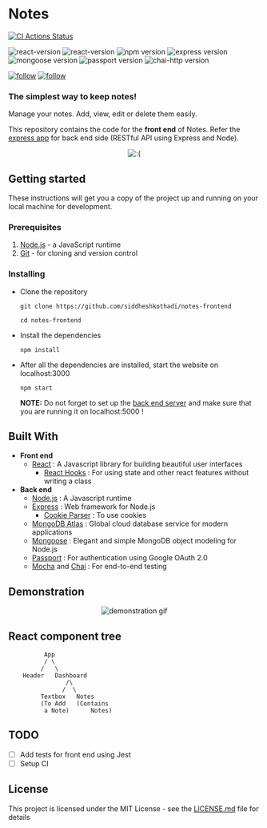# Notes

[![CI Actions Status](https://github.com/siddheshkothadi/notes-backend/workflows/Node.js%20CI/badge.svg)](https://github.com/siddheshkothadi/notes-backend/actions)

<p>
<img src='https://img.shields.io/badge/node%20%20-v%5E12.18.0-brightgreen' alt='react-version'/>
<img src='https://img.shields.io/badge/dynamic/json?color=%2361DBFB&label=react%20%20&prefix=v&query=dependencies.react&suffix=%20%20&url=https%3A%2F%2Fraw.githubusercontent.com%2Fsiddheshkothadi%2Fnotes-frontend%2Fmaster%2Fpackage.json' alt='react-version'/>
<img src='https://img.shields.io/badge/dynamic/json?color=green&label=npm%20%20&prefix=v&query=dependencies.npm&suffix=%20%20&url=https%3A%2F%2Fraw.githubusercontent.com%2Fsiddheshkothadi%2Fnotes-frontend%2Fmaster%2Fpackage.json' alt='npm version'/>
<img src='https://img.shields.io/badge/dynamic/json?color=%23A9A9A9&label=express%20%20&prefix=v&query=dependencies.express&suffix=%20%20&url=https%3A%2F%2Fraw.githubusercontent.com%2Fsiddheshkothadi%2Fnotes-backend%2Fmaster%2Fpackage.json' alt='express version'/>
<img src='https://img.shields.io/badge/dynamic/json?color=%23841F27&label=mongoose%20%20&prefix=v&query=dependencies.mongoose&suffix=%20%20&url=https%3A%2F%2Fraw.githubusercontent.com%2Fsiddheshkothadi%2Fnotes-backend%2Fmaster%2Fpackage.json' alt='mongoose version'/>
<img src='https://img.shields.io/badge/dynamic/json?color=%2332CD32&label=passport%20%20&prefix=v&query=dependencies.passport&suffix=%20%20&url=https%3A%2F%2Fraw.githubusercontent.com%2Fsiddheshkothadi%2Fnotes-backend%2Fmaster%2Fpackage.json' alt='passport version'/>
<img src='https://img.shields.io/badge/dynamic/json?color=%23805A46&label=chai-http&prefix=v&query=dependencies%5B%27chai-http%27%5D&suffix=%20%20&url=https%3A%2F%2Fraw.githubusercontent.com%2Fsiddheshkothadi%2Fnotes-backend%2Fmaster%2Fpackage.json' alt='chai-http version'/>

<a href='https://github.com/siddheshkothadi/'><img src='https://img.shields.io/github/followers/siddheshkothadi?label=Follow&style=social' alt='follow'/></a>
<a href='https://twitter.com/siddhesh_kt'><img src='https://img.shields.io/twitter/follow/siddhesh_kt?label=Follow%20siddhesh_kt&style=social' alt='follow'/></a>
</p>

### The simplest way to keep notes!

<p>Manage your notes. Add, view, edit or delete them easily.</p>
<p>This repository contains the code for the <b>front end</b> of Notes. Refer the <a href='https://github.com/siddheshkothadi/notes-backend'>express app</a> for back end side (RESTful API using Express and Node).</p>

<p align='center'>
  <img src='https://github.com/siddheshkothadi/notes-frontend/blob/preview/preview/Notes-Intro.gif' alt=':(' />
</p>

## Getting started

<p>These instructions will get you a copy of the project up and running on your local machine for development.</p>

### Prerequisites

<ol>
  <li><a href='https://nodejs.org/en/'>Node.js</a> - a JavaScript runtime</li>
  <li><a href='https://git-scm.com/downloads'>Git</a> - for cloning and version control</li>
</ol>

### Installing

<ul>
  <li><p>Clone the repository</p>
    
   ```
   git clone https://github.com/siddheshkothadi/notes-frontend
   ```
   ```
   cd notes-frontend
   ```

  </li> 
  <li><p>Install the dependencies</p>
    
   ```
   npm install
   ```

  </li>
  <li><p>After all the dependencies are installed, start the website on localhost:3000</p>
    
   ```
   npm start
   ```

  <p><b>NOTE:</b> Do not forget to set up the <a href='https://github.com/siddheshkothadi/notes-backend'>back end server</a> and make sure that you are running it on localhost:5000 !</p>
  </li>
</ul>

## Built With
<ul>
  <li><b>Front end</b>
    <ul>
      <li><a href='https://reactjs.org/'>React</a> : A Javascript library for building beautiful user interfaces
        <ul><li><a href='https://reactjs.org/docs/hooks-intro.html'>React Hooks</a> : For using state and other react features without writing a class</li></ul>
      </li>
    </ul>
  </li>
  <li><b>Back end</b>
    <ul>
      <li><a href='https://nodejs.org/en/'>Node.js</a> : A Javascript runtime</li>
      <li><a href='https://expressjs.com/'>Express</a> : Web framework for Node.js
        <ul><li><a href='http://expressjs.com/en/resources/middleware/cookie-parser.html'>Cookie Parser</a> : To use cookies</li></ul>
      </li>
      <li><a href='https://www.mongodb.com/cloud/atlas'>MongoDB Atlas</a> : Global cloud database service for modern applications</li>
      <li><a href='https://mongoosejs.com/'>Mongoose</a> : Elegant and simple MongoDB object modeling for Node.js</li>
      <li><a href='http://www.passportjs.org/packages/passport-google-oauth2/'>Passport</a> : For authentication using Google OAuth 2.0</li>
      <li><a href='https://mochajs.org/'>Mocha</a> and <a href='https://www.chaijs.com/plugins/chai-http/'>Chai</a> : For end-to-end testing</li>
    </ul>
  </li>
</ul>

## Demonstration

<p align='center'>
  <img src='https://github.com/siddheshkothadi/notes-frontend/blob/preview/preview/Notes.gif' alt='demonstration gif'/>
</p>

## React component tree

```
          App
          / \
         /   \
    Header   Dashboard
                /\
               /  \
         Textbox   Notes
         (To Add   (Contains 
          a Note)      Notes)
```

## TODO
- [ ] Add tests for front end using Jest
- [ ] Setup CI

## License
<p>This project is licensed under the MIT License - see the <a href='https://github.com/siddheshkothadi/notes-frontend/blob/master/LICENSE.md'>LICENSE.md</a> file for details</p>
